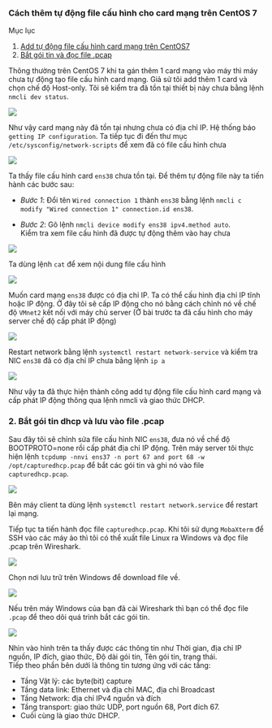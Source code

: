 ### Cách thêm tự động file cấu hình cho card mạng trên CentOS 7

Mục lục  
1. [Add tự động file cấu hình card mạng trên CentOS7](#1)  
2. [Bắt gói tin và đọc file .pcap](#2) 

<a name="1"></a>
Thông thường trên CentOS 7 khi ta gán thêm 1 card mạng vào máy thì máy chưa tự động tạo file cấu hình card mạng. Giả sử tôi add thêm 1 card và chọn chế độ Host-only. Tôi sẽ kiểm tra đã tồn tại thiết bị này chưa bằng lệnh `nmcli dev status`.   

<img src ="https://i.imgur.com/INoFuOu.png"> 

Như vậy card mạng này đã tồn tại nhưng chưa có địa chỉ IP. Hệ thống báo `getting IP configuration`. Ta tiếp tục đi đến thư mục `/etc/sysconfig/network-scripts` để xem đã có file cấu hình chưa  

<img src="https://i.imgur.com/excpViv.png">  

Ta thấy file cấu hình card `ens38` chưa tồn tại. Để thêm tự động file này ta tiến hành các bước sau:  
- *Bước 1*: Đổi tên `Wired connection 1` thành `ens38` bằng lệnh `nmcli c modify "Wired connection 1" connection.id ens38`.  

- *Bước 2*: Gõ lệnh `nmcli device modify ens38 ipv4.method auto`.  
Kiểm tra xem file cấu hình đã được tự động thêm vào hay chưa  
<img src="https://i.imgur.com/wrlnqhL.png">  

Ta dùng lệnh `cat` để xem nội dung file cấu hình  

<img src="https://i.imgur.com/xXZvVhx.png">  

Muốn card mạng `ens38` được có địa chỉ IP. Ta có thể cấu hình địa chỉ IP tĩnh hoặc IP động. Ở đây tôi sẽ cấp IP động cho nó bằng cách chỉnh nó về chế độ `VMnet2` kết nối với máy chủ server (Ở bài trước ta đã cấu hình cho máy server chế độ cấp phát IP động)

<img src="https://i.imgur.com/3PWI5U4.png">  

Restart network bằng lệnh `systemctl restart network-service` và kiểm tra NIC `ens38` đã có địa chỉ IP chưa bằng lệnh `ip a`  

<img src="https://i.imgur.com/rhrAKlX.png">  

Như vậy ta đã thực hiện thành công add tự động file cấu hình card mạng và cấp phát IP động thông qua lệnh nmcli và giao thức DHCP. 

<a name="2"></a>
### 2. Bắt gói tin dhcp và lưu vào file .pcap  
Sau đây tôi sẽ chỉnh sửa file cấu hình NIC `ens38`, đưa nó về chế độ BOOTPROTO=none rồi cấp phát địa chỉ IP động. Trên máy server tôi thực hiện lệnh `tcpdump -nnvi ens37 -n port 67 and port 68 -w /opt/capturedhcp.pcap` để bắt các gói tin và ghi nó vào file `capturedhcp.pcap`.

<img src="https://i.imgur.com/i668r8m.png">  

Bên máy client ta dùng lệnh `systemctl restart network.service` để restart lại mạng.  

Tiếp tục ta tiến hành đọc file `capturedhcp.pcap`. Khi tôi sử dụng `MobaXterm` để SSH vào các máy ảo thì tôi có thể xuất file Linux ra Windows và đọc file .pcap trên Wireshark. 

<img src="https://i.imgur.com/MHhyJV2.png"> 

Chọn nơi lưu trữ trên Windows để download file về.

<img src="https://i.imgur.com/hmU7j9z.png">  

Nếu trên máy Windows của bạn đã cài Wireshark thì bạn có thể đọc file `.pcap` để theo dõi quá trình bắt các gói tin.  

<img src="https://i.imgur.com/pC4eZgW.png">

Nhìn vào hình trên ta thấy được các thông tin như Thời gian, địa chỉ IP nguồn, IP đích, giao thức, Độ dài gói tin, Tên gói tin, trạng thái.  
Tiếp theo phần bên dưới là thông tin tương ứng với các tầng:  
- Tầng Vật lý: các byte(bit) capture  
- Tầng data link: Ethernet và địa chỉ MAC, địa chỉ Broadcast 
- Tầng Network: địa chỉ IPv4 nguồn và đích
- Tầng transport: giao thức UDP, port nguồn 68, Port đích 67.
- Cuối cùng là giao thức DHCP.  


